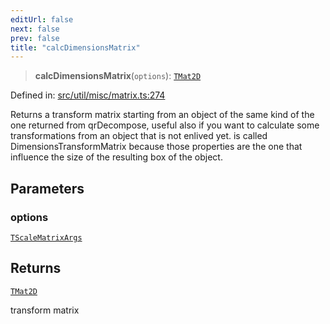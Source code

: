 ```yaml
---
editUrl: false
next: false
prev: false
title: "calcDimensionsMatrix"
---
```


> **calcDimensionsMatrix**(`options`): [`TMat2D`](/api/type-aliases/tmat2d/)

Defined in: [src/util/misc/matrix.ts:274](https://github.com/fabricjs/fabric.js/blob/b4f67b1cfd353d0e2763b168e07bce6b67895452/src/util/misc/matrix.ts#L274)

Returns a transform matrix starting from an object of the same kind of
the one returned from qrDecompose, useful also if you want to calculate some
transformations from an object that is not enlived yet.
is called DimensionsTransformMatrix because those properties are the one that influence
the size of the resulting box of the object.

## Parameters

### options

[`TScaleMatrixArgs`](/api/fabric/namespaces/util/type-aliases/tscalematrixargs/)

## Returns

[`TMat2D`](/api/type-aliases/tmat2d/)

transform matrix
